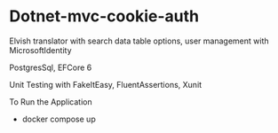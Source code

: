 # Dotnet-mvc-cookie-auth
Elvish translator with search data table options, user management with MicrosoftIdentity

PostgresSql, EFCore 6

Unit Testing with FakeItEasy, FluentAssertions, Xunit

To Run the Application

* docker compose up



